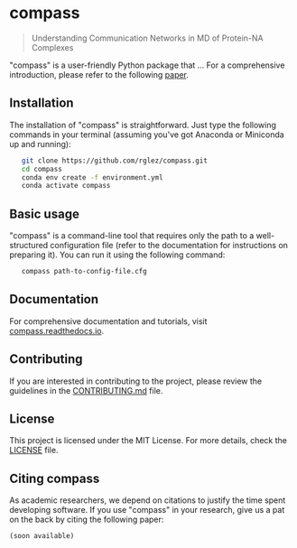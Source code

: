 # compass

> Understanding Communication Networks in MD of Protein-NA Complexes 


"compass" is a user-friendly Python package that ... For a comprehensive introduction, please refer to the following [paper]().


## Installation
The installation of "compass" is straightforward. Just type the following commands in your terminal (assuming you've got Anaconda or Miniconda up and running):

```bash
   git clone https://github.com/rglez/compass.git
   cd compass
   conda env create -f environment.yml
   conda activate compass  
````
   
## Basic usage
"compass" is a command-line tool that requires only the path to a well-structured configuration file (refer to the documentation for instructions on preparing it). You can run it using the following command:

```bash
   compass path-to-config-file.cfg
``` 

## Documentation

For comprehensive documentation and tutorials, visit [compass.readthedocs.io]().


## Contributing
If you are interested in contributing to the project, please review the guidelines in the [CONTRIBUTING.md](CONTRIBUTING.md) file.


## License
This project is licensed under the MIT License. For more details, check the [LICENSE](LICENSE) file.


## Citing compass

As academic researchers, we depend on citations to justify the time spent developing software. If you use "compass" in your research,  give us a pat on the back by citing the following paper:

```
(soon available)
```
